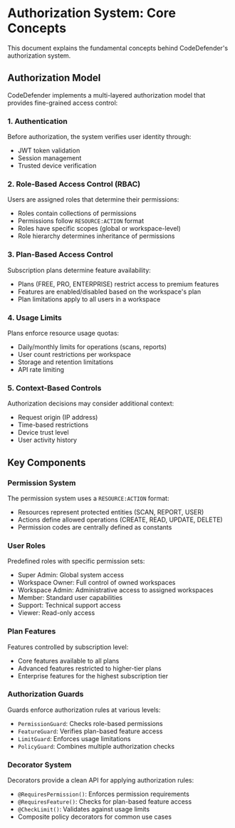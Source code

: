 # Authorization System: Core Concepts

This document explains the fundamental concepts behind CodeDefender's authorization system.

## Authorization Model

CodeDefender implements a multi-layered authorization model that provides fine-grained access control:

### 1. Authentication

Before authorization, the system verifies user identity through:
- JWT token validation
- Session management
- Trusted device verification

### 2. Role-Based Access Control (RBAC)

Users are assigned roles that determine their permissions:
- Roles contain collections of permissions
- Permissions follow `RESOURCE:ACTION` format
- Roles have specific scopes (global or workspace-level)
- Role hierarchy determines inheritance of permissions

### 3. Plan-Based Access Control

Subscription plans determine feature availability:
- Plans (FREE, PRO, ENTERPRISE) restrict access to premium features
- Features are enabled/disabled based on the workspace's plan
- Plan limitations apply to all users in a workspace

### 4. Usage Limits

Plans enforce resource usage quotas:
- Daily/monthly limits for operations (scans, reports)
- User count restrictions per workspace
- Storage and retention limitations
- API rate limiting

### 5. Context-Based Controls

Authorization decisions may consider additional context:
- Request origin (IP address)
- Time-based restrictions
- Device trust level
- User activity history

## Key Components

### Permission System

The permission system uses a `RESOURCE:ACTION` format:
- Resources represent protected entities (SCAN, REPORT, USER)
- Actions define allowed operations (CREATE, READ, UPDATE, DELETE)
- Permission codes are centrally defined as constants

### User Roles

Predefined roles with specific permission sets:
- Super Admin: Global system access
- Workspace Owner: Full control of owned workspaces
- Workspace Admin: Administrative access to assigned workspaces
- Member: Standard user capabilities
- Support: Technical support access
- Viewer: Read-only access

### Plan Features

Features controlled by subscription level:
- Core features available to all plans
- Advanced features restricted to higher-tier plans
- Enterprise features for the highest subscription tier

### Authorization Guards

Guards enforce authorization rules at various levels:
- `PermissionGuard`: Checks role-based permissions
- `FeatureGuard`: Verifies plan-based feature access
- `LimitGuard`: Enforces usage limitations
- `PolicyGuard`: Combines multiple authorization checks

### Decorator System

Decorators provide a clean API for applying authorization rules:
- `@RequiresPermission()`: Enforces permission requirements
- `@RequiresFeature()`: Checks for plan-based feature access
- `@CheckLimit()`: Validates against usage limits
- Composite policy decorators for common use cases
